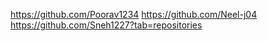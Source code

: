 https://github.com/Poorav1234
https://github.com/Neel-j04
https://github.com/Sneh1227?tab=repositories
